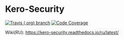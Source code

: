 # Kero-Security
[![Travis (.org) branch](https://img.shields.io/travis/Rednoll/Kero-Security/master)](https://travis-ci.org/github/Rednoll/Kero-Security)
[![Code Coverage](https://img.shields.io/codecov/c/github/Rednoll/Kero-Security/master)](https://codecov.io/gh/Rednoll/Kero-Security?branch=master)

Wiki(RU): https://kero-security.readthedocs.io/ru/latest/
